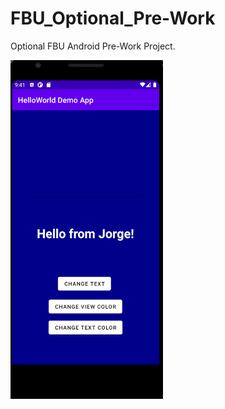 # FBU_Optional_Pre-Work
Optional FBU Android Pre-Work Project.

<table border="0">
 <tr>
    <img src="https://github.com/PrimeBIue/FBU_Optional_Pre-Work/blob/master/Assets/App_Gif.gif" width="244" height="542" />
 </tr>
 <tr>
    
 </tr>
</table>



